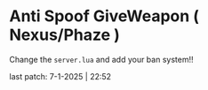 # Anti Spoof GiveWeapon ( Nexus/Phaze )


Change the `server.lua` and add your ban system!!


last patch: 7-1-2025 | 22:52
